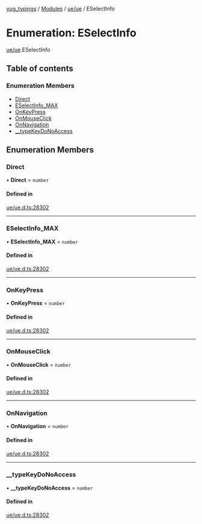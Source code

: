 [yug_typings](../README.md) / [Modules](../modules.md) / [ue/ue](../modules/ue_ue.md) / ESelectInfo

# Enumeration: ESelectInfo

[ue/ue](../modules/ue_ue.md).ESelectInfo

## Table of contents

### Enumeration Members

- [Direct](ue_ue.ESelectInfo.md#direct)
- [ESelectInfo\_MAX](ue_ue.ESelectInfo.md#eselectinfo_max)
- [OnKeyPress](ue_ue.ESelectInfo.md#onkeypress)
- [OnMouseClick](ue_ue.ESelectInfo.md#onmouseclick)
- [OnNavigation](ue_ue.ESelectInfo.md#onnavigation)
- [\_\_typeKeyDoNoAccess](ue_ue.ESelectInfo.md#__typekeydonoaccess)

## Enumeration Members

### Direct

• **Direct** = `number`

#### Defined in

[ue/ue.d.ts:28302](https://github.com/YugMetaverse/yug_typings/blob/25cad34/ue/ue.d.ts#L28302)

___

### ESelectInfo\_MAX

• **ESelectInfo\_MAX** = `number`

#### Defined in

[ue/ue.d.ts:28302](https://github.com/YugMetaverse/yug_typings/blob/25cad34/ue/ue.d.ts#L28302)

___

### OnKeyPress

• **OnKeyPress** = `number`

#### Defined in

[ue/ue.d.ts:28302](https://github.com/YugMetaverse/yug_typings/blob/25cad34/ue/ue.d.ts#L28302)

___

### OnMouseClick

• **OnMouseClick** = `number`

#### Defined in

[ue/ue.d.ts:28302](https://github.com/YugMetaverse/yug_typings/blob/25cad34/ue/ue.d.ts#L28302)

___

### OnNavigation

• **OnNavigation** = `number`

#### Defined in

[ue/ue.d.ts:28302](https://github.com/YugMetaverse/yug_typings/blob/25cad34/ue/ue.d.ts#L28302)

___

### \_\_typeKeyDoNoAccess

• **\_\_typeKeyDoNoAccess** = `number`

#### Defined in

[ue/ue.d.ts:28302](https://github.com/YugMetaverse/yug_typings/blob/25cad34/ue/ue.d.ts#L28302)
